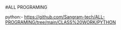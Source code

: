 #ALL PROGRAMING


 python:- https://github.com/Sangram-tech/ALL-PROGRAMING/tree/main/CLASS%20WORK/PYTHON
